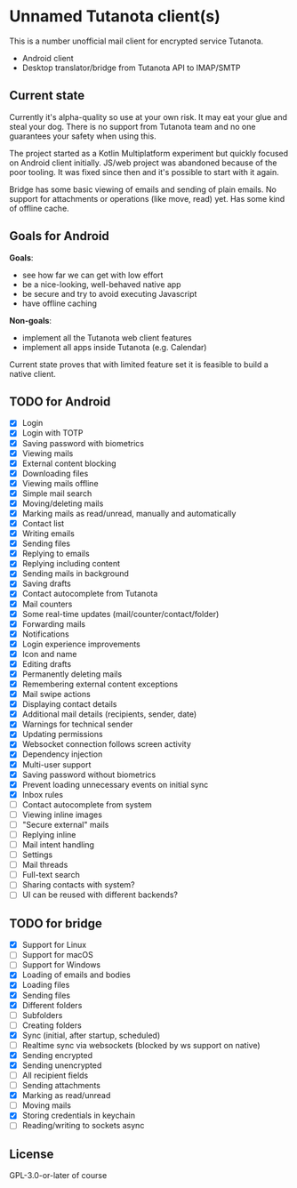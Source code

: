 # Unnamed Tutanota client(s)

This is a number unofficial mail client for encrypted service Tutanota.

 * Android client
 * Desktop translator/bridge from Tutanota API to IMAP/SMTP

## Current state

Currently it's alpha-quality so use at your own risk. It may eat your glue and steal your dog.
There is no support from Tutanota team and no one guarantees your safety when using this.

The project started as a Kotlin Multiplatform experiment but quickly focused on Android client
initially. JS/web project was  abandoned because of the poor tooling. It was fixed since then and
it's possible to start with it again.

Bridge has some basic viewing of emails and sending of plain emails. No support for attachments or
operations (like move, read) yet. Has some kind of offline cache.

## Goals for Android

**Goals**:
 - see how far we can get with low effort
 - be a nice-looking, well-behaved native app
 - be secure and try to avoid executing Javascript
 - have offline caching
 
**Non-goals**:
 - implement all the Tutanota web client features
 - implement all apps inside Tutanota (e.g. Calendar)

Current state proves that with limited feature set it is feasible to build a native client.

## TODO for Android
 - [x] Login
 - [x] Login with TOTP
 - [x] Saving password with biometrics
 - [x] Viewing mails
 - [x] External content blocking
 - [x] Downloading files
 - [x] Viewing mails offline
 - [x] Simple mail search
 - [x] Moving/deleting mails
 - [x] Marking mails as read/unread, manually and automatically
 - [x] Contact list
 - [x] Writing emails
 - [x] Sending files
 - [x] Replying to emails
 - [x] Replying including content
 - [x] Sending mails in background
 - [x] Saving drafts
 - [x] Contact autocomplete from Tutanota
 - [x] Mail counters
 - [x] Some real-time updates (mail/counter/contact/folder)
 - [x] Forwarding mails
 - [x] Notifications
 - [x] Login experience improvements
 - [x] Icon and name
 - [x] Editing drafts
 - [x] Permanently deleting mails
 - [x] Remembering external content exceptions
 - [x] Mail swipe actions
 - [x] Displaying contact details
 - [x] Additional mail details (recipients, sender, date)
 - [x] Warnings for technical sender
 - [x] Updating permissions
 - [x] Websocket connection follows screen activity
 - [x] Dependency injection
 - [x] Multi-user support
 - [x] Saving password without biometrics
 - [x] Prevent loading unnecessary events on initial sync
 - [x] Inbox rules
 - [ ] Contact autocomplete from system
 - [ ] Viewing inline images
 - [ ] "Secure external" mails
 - [ ] Replying inline
 - [ ] Mail intent handling
 - [ ] Settings
 - [ ] Mail threads
 - [ ] Full-text search
 - [ ] Sharing contacts with system?
 - [ ] UI can be reused with different backends?
 
## TODO for bridge
 - [x] Support for Linux
 - [ ] Support for macOS
 - [ ] Support for Windows
 - [x] Loading of emails and bodies
 - [x] Loading files
 - [x] Sending files
 - [x] Different folders
 - [ ] Subfolders
 - [ ] Creating folders
 - [x] Sync (initial, after startup, scheduled)
 - [ ] Realtime sync via websockets (blocked by ws support on native)
 - [x] Sending encrypted
 - [x] Sending unencrypted
 - [ ] All recipient fields
 - [ ] Sending attachments 
 - [x] Marking as read/unread
 - [ ] Moving mails
 - [x] Storing credentials in keychain
 - [ ] Reading/writing to sockets async

## License
GPL-3.0-or-later of course